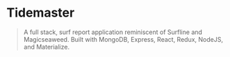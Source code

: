 # Tidemaster
> A full stack, surf report application reminiscent of Surfline and Magicseaweed. Built with MongoDB, Express, React, Redux, NodeJS, and Materialize.


